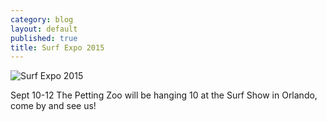 ```yaml
---
category: blog
layout: default
published: true
title: Surf Expo 2015
---
```


![Surf Expo 2015](https://s3.amazonaws.com/pettingzoo-website/blog/Surf_Expo.jpg)

Sept 10-12 The Petting Zoo will be hanging 10 at the Surf Show in Orlando, come by and see us!